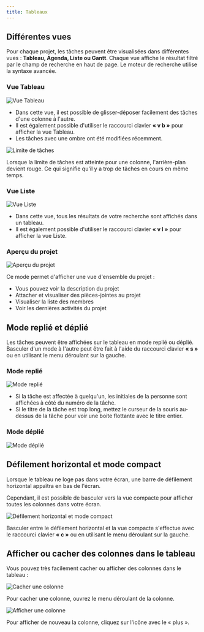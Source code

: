 ```yaml
---
title: Tableaux
---
```


Différentes vues
----------------

Pour chaque projet, les tâches peuvent être visualisées dans différentes
vues : **Tableau, Agenda, Liste ou Gantt**. Chaque vue affiche le
résultat filtré par le champ de recherche en haut de page. Le moteur de
recherche utilise la syntaxe avancée.

### Vue Tableau

![Vue Tableau](/images/v1/fr/board-view.png)

- Dans cette vue, il est possible de glisser-déposer facilement des tâches d'une colonne à l'autre.
- Il est également possible d'utiliser le raccourci clavier **« v b »** pour afficher la vue Tableau.
- Les tâches avec une ombre ont été modifiées récemment.

![Limite de tâches](/images/v1/fr/board-task-limit.png)

Lorsque la limite de tâches est atteinte pour une colonne,
l'arrière-plan devient rouge. Ce qui signifie qu'il y a trop de tâches
en cours en même temps.

### Vue Liste

![Vue Liste](/images/v1/fr/list-view.png)

- Dans cette vue, tous les résultats de votre recherche sont affichés dans un tableau.
- Il est également possible d'utiliser le raccourci clavier **« v l »** pour afficher la vue Liste.

### Aperçu du projet

![Aperçu du projet](/images/v1/fr/project-view.png)

Ce mode permet d'afficher une vue d'ensemble du projet :

- Vous pouvez voir la description du projet
- Attacher et visualiser des pièces-jointes au projet
- Visualiser la liste des membres
- Voir les dernières activités du projet

Mode replié et déplié
---------------------

Les tâches peuvent être affichées sur le tableau en mode replié ou
déplié. Basculer d'un mode à l'autre peut être fait à l'aide du
raccourci clavier **« s »** ou en utilisant le menu déroulant sur la
gauche.

### Mode replié

![Mode replié](/images/v1/fr/board-collapsed-mode.png)

- Si la tâche est affectée à quelqu'un, les initiales de la personne sont affichées à côté du numéro de la tâche.
- Si le titre de la tâche est trop long, mettez le curseur de la souris au-dessus de la tâche pour voir une boite flottante avec le titre entier.

### Mode déplié

![Mode déplié](/images/v1/fr/board-expanded-mode.png)

Défilement horizontal et mode compact
-------------------------------------

Lorsque le tableau ne loge pas dans votre écran, une barre de défilement
horizontal appaîtra en bas de l'écran.

Cependant, il est possible de basculer vers la vue compacte pour
afficher toutes les colonnes dans votre écran.

![Défilement horizontal et mode compact](/images/v1/fr/board-compact-mode.png)

Basculer entre le défilement horizontal et la vue compacte s'effectue
avec le raccourci clavier **« c »** ou en utilisant le menu déroulant
sur la gauche.

Afficher ou cacher des colonnes dans le tableau
-----------------------------------------------

Vous pouvez très facilement cacher ou afficher des colonnes dans le tableau :

![Cacher une colonne](/images/v1/fr/hide-column.png)

Pour cacher une colonne, ouvrez le menu déroulant de la colonne.

![Afficher une colonne](/images/v1/fr/show-column.png)

Pour afficher de nouveau la colonne, cliquez sur l'icône avec le « plus ».
